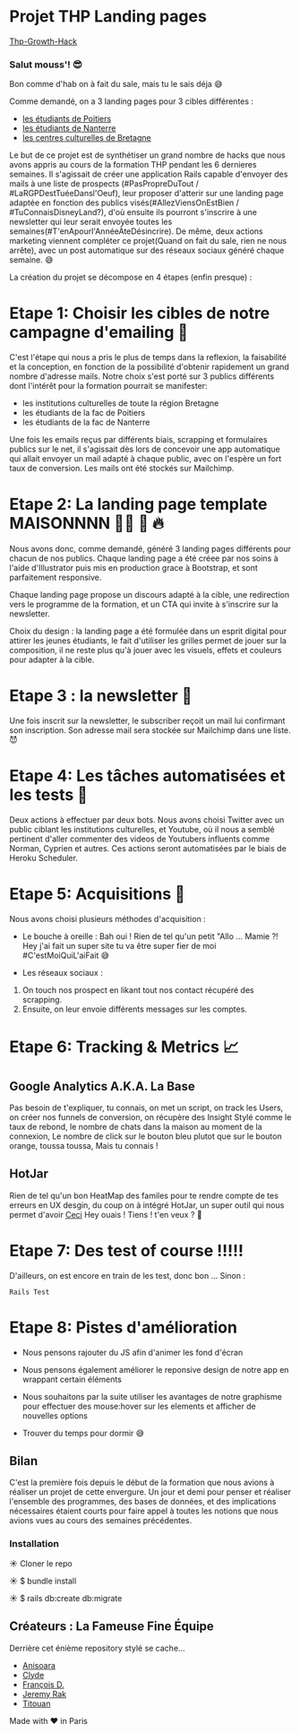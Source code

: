 # Projet THP Landing pages
 <a href="https://thp-growth-hack.herokuapp.com" target="_blank">Thp-Growth-Hack</a>

### Salut  mouss'!  😎
Bon comme d'hab on à fait du sale, mais tu le sais déja 😅

Comme demandé, on a 3 landing pages pour 3 cibles différentes : 
- <a href="https://thp-growth-hack.herokuapp.com" target="_blank">les étudiants de Poitiers</a>
- <a href="https://thp-growth-hack.herokuapp.com/hometwo/" target="_blank">les étudiants de Nanterre</a>
- <a href="https://thp-growth-hack.herokuapp.com/homethree/" target="_blank">les centres culturelles de Bretagne</a>

Le but de ce projet est de synthétiser un grand nombre de hacks que nous avons appris au cours de la formation THP pendant les 6 dernieres semaines. 
Il s'agissait de créer une application Rails capable d'envoyer des mails à une liste de prospects (#PasPropreDuTout / #LaRGPDestTuéeDansl'Oeuf), leur proposer d'atterir sur une landing page adaptée en fonction des publics visés(#AllezViensOnEstBien / #TuConnaisDisneyLand?), d'où ensuite ils pourront s'inscrire à une newsletter qui leur serait envoyée toutes les semaines(#T'enApourl'AnnéeÀteDésincrire). 
De même, deux actions marketing viennent compléter ce projet(Quand on fait du sale, rien ne nous arrête), avec un post automatique sur des réseaux sociaux généré chaque semaine. 😅

La création du projet se décompose en 4 étapes (enfin presque) :

# Etape 1: Choisir les cibles de notre campagne d'emailing 🎯

C'est l'étape qui nous a pris le plus de temps dans la reflexion, la faisabilité et la conception, en fonction de la possibilité d'obtenir rapidement un grand nombre d'adresse mails.
Notre choix s'est porté sur 3 publics différents dont l'intérêt pour la formation pourrait se manifester:
- les institutions culturelles de toute la région Bretagne
- les étudiants de la fac de Poitiers
- les étudiants de la fac de Nanterre

Une fois les emails reçus par différents biais, scrapping et formulaires publics sur le net, il s'agissait dès lors de concevoir une app automatique qui allait envoyer un mail adapté à chaque public, avec on l'espère un fort taux de conversion. Les mails ont été stockés sur Mailchimp.

# Etape 2: La landing page template MAISONNNN 👨‍💻  💪 🔥

Nous avons donc, comme demandé, généré 3 landing pages différents pour chacun de nos publics.
Chaque landing page a été créee par nos soins à l'aide d'Illustrator puis mis en production grace à Bootstrap, et sont parfaitement responsive.

Chaque landing page propose un discours adapté à la cible, une redirection vers le programme de la formation, et un CTA qui invite à s'inscrire sur la newsletter.

Choix du design : la landing page a été formulée dans un esprit digital pour attirer les jeunes étudiants, le fait d'utiliser les grilles permet de jouer sur la composition, il ne reste plus qu'à jouer avec les visuels, effets et couleurs pour adapter à la cible.

# Etape 3 : la newsletter 💌

Une fois inscrit sur la newsletter, le subscriber reçoit un mail lui confirmant son inscription. Son adresse mail sera stockée sur Mailchimp dans une liste. 😈

# Etape 4: Les tâches automatisées et les tests 🔁

Deux actions à effectuer par deux bots. Nous avons choisi Twitter avec un public ciblant les institutions culturelles, et Youtube, où il nous a semblé pertinent d'aller commenter des videos de Youtubers influents comme Norman, Cyprien et autres. Ces actions seront automatisées par le biais de Heroku Scheduler.

# Etape 5: Acquisitions 🚀

Nous avons choisi plusieurs méthodes d'acquisition : 
- Le bouche à oreille : 
Bah oui ! Rien de tel qu'un petit "Allo ... Mamie ?! Hey j'ai fait un super site tu va être super fier de moi #C'estMoiQuiL'aiFait 😅

- Les réseaux sociaux : 
1) On touch nos prospect en likant tout nos contact récupéré des scrapping.
2) Ensuite, on leur envoie différents messages sur les comptes.


# Etape 6: Tracking & Metrics 📈
## Google Analytics A.K.A. La Base
Pas besoin de t'expliquer, tu connais, on met un script, on track les Users, on créer nos funnels de conversion, on récupère des Insight Stylé comme le taux de rebond, le nombre de chats dans la maison au moment de la connexion, Le nombre de click sur le bouton bleu plutot que sur le bouton orange, toussa toussa, Mais tu connais ! 
## HotJar
Rien de tel qu'un bon HeatMap des familes pour te rendre compte de tes erreurs en UX desgin, du coup on à intégré HotJar, un super outil qui nous permet d'avoir <a href="https://insights.hotjar.com/h?site=981541&heatmap=3006616&token=d955ecbcc4441c5f9b5f4745b354c65d&device=desktop&type=click" target="_blank">Ceci</a>
Hey ouais !  Tiens ! t'en veux ? 👊
# Etape 7: Des test of course !!!!! 
D'ailleurs, on est encore en train de les test, donc bon ... 
Sinon :
```
Rails Test 
```
# Etape 8: Pistes d'amélioration 

- Nous pensons rajouter du JS afin d'animer les fond d'écran
- Nous pensons également améliorer le reponsive design de notre app en wrappant certain éléments 
- Nous souhaitons par la suite utiliser les avantages de notre graphisme pour effectuer des mouse:hover sur les elements et afficher de nouvelles options 

- Trouver du temps pour dormir 😅

## Bilan

C'est la première fois depuis le début de la formation que nous avions à réaliser un projet de cette envergure. Un jour et demi pour penser et réaliser l'ensemble des programmes, des bases de données, et des implications nécessaires étaient courts pour faire appel à toutes les notions que nous avions vues au cours des semaines précédentes.

### Installation

☀️   Cloner le repo

☀️   $ bundle install

☀️   $ rails db:create db:migrate

## Créateurs : La Fameuse Fine Équipe ##

Derrière cet énième repository stylé se cache...
* <a href="https://github.com/AniMoure">Anisoara</a>
* <a href="https://github.com/clydeat">Clyde</a>
* <a href="https://github.com/TheFSilver">François D.</a>
* <a href="https://github.com/skageraz">Jeremy Rak</a>
* <a href="https://github.com/Titouax">Titouan</a>

Made with ♥ in Paris

